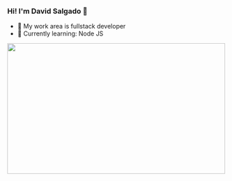 ### Hi! I'm David Salgado 👋

- 🔭 My work area is fullstack developer
- 🌱 Currently learning: Node JS 

<div>
  <img height="300" width="500" style="" src="https://media.tenor.com/wxhvRcBY2zgAAAAC/pokemon-confused.gif" />
</div>
